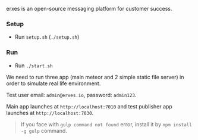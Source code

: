 erxes is an open-source messaging platform for customer success.

### Setup
* Run `setup.sh` (`./setup.sh`)

### Run

* Run `./start.sh`

We need to run three app (main meteor and 2 simple static file server) in order to
simulate real life environment.

Test user email: `admin@erxes.io`, password: `admin123`.

Main app launches at `http://localhost:7010` and test publisher app launches at `http://localhost:7030`.

> If you face with `gulp command not found` error, install it by `npm install -g gulp`
command.
